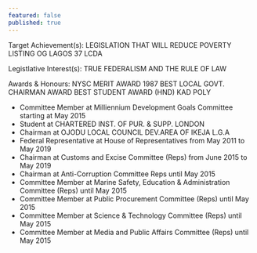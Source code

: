 ```yaml
---
featured: false
published: true
---
```

Target Achievement(s): LEGISLATION THAT WILL REDUCE POVERTY LISTING OG LAGOS 37 LCDA

Legistlative Interest(s): TRUE FEDERALISM AND THE RULE OF LAW

Awards & Honours: NYSC MERIT AWARD 1987
BEST LOCAL GOVT. CHAIRMAN AWARD
BEST STUDENT AWARD (HND) KAD POLY

* Committee Member at Milliennium Development Goals Committee starting at May 2015
* Student at CHARTERED INST. OF PUR. & SUPP. LONDON
* Chairman at OJODU LOCAL COUNCIL DEV.AREA OF IKEJA L.G.A
* Federal Representative at House of Representatives from May 2011 to May 2019
* Chairman at Customs and Excise Committee (Reps) from June 2015 to May 2019
* Chairman at Anti-Corruption Committee Reps until May 2015
* Committee Member at Marine Safety, Education & Administration Committee (Reps) until May 2015
* Committee Member at Public Procurement Committee (Reps) until May 2015
* Committee Member at Science & Technology Committee (Reps) until May 2015
* Committee Member at Media and Public Affairs Committee (Reps) until May 2015
